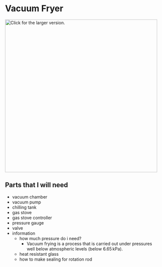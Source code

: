 # Vacuum Fryer

<a href="https://drive.google.com/file/d/1nlq3IEgtv5GIHsKAYMuT1ynd9RqcE5dp/"><img src="https://drive.google.com/file/d/1nlq3IEgtv5GIHsKAYMuT1ynd9RqcE5dp/" style="width: 500px; max-width: 100%; height: auto" title="Click for the larger version." /></a>

## Parts that I will need

- vacuum chamber
- vacuum pump
- chilling tank
- gas stove
- gas stove controller
- pressure gauge
- valve
- information 
  -  how much pressure do i need?
     - Vacuum frying is a process that is carried out under pressures well below atmospheric levels (below 6.65 kPa).
  - heat resistant glass
  - how to make sealing for rotation rod
